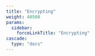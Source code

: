 ```yaml
---
title: "Encrypting"
weight: 40500
params:
  sidebar:
    forceLinkTitle: "Encrypting"
cascade:
  type: "docs"
---
```


